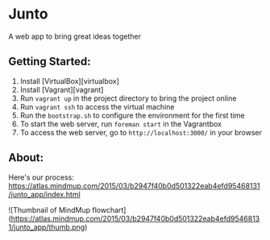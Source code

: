 # Junto

A web app to bring great ideas together

## Getting Started:

1. Install [VirtualBox][virtualbox]
2. Install [Vagrant][vagrant]
3. Run `vagrant up` in the project directory to bring the project online
4. Run `vagrant ssh` to access the virtual machine
5. Run the `bootstrap.sh` to configure the environment for the first time
6. To start the web server, run `foreman start` in the Vagrantbox
7. To access the web server, go to `http://localhost:3000/` in your browser

## About:

Here's our process:
https://atlas.mindmup.com/2015/03/b2947f40b0d501322eab4efd95468131/junto_app/index.html

![Thumbnail of MindMup flowchart]
(https://atlas.mindmup.com/2015/03/b2947f40b0d501322eab4efd95468131/junto_app/thumb.png)
